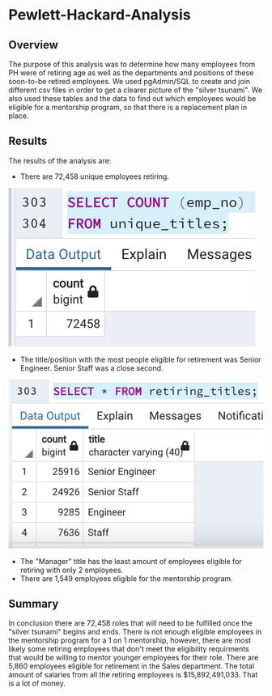 # Pewlett-Hackard-Analysis

## Overview

The purpose of this analysis was to determine how many employees from PH were of retiring age as well as the departments and positions of these soon-to-be retired employees.  We used pgAdmin/SQL to create and join different csv files in order to get a clearer picture of the "silver tsunami".  We also used these tables and the data to find out which employees would be eligible for a mentorship program, so that there is a replacement plan in place.   

## Results

The results of the analysis are:
- There are 72,458 unique employees retiring.

![Screen Shot 2022-05-05 at 11.26.43 PM.png](https://github.com/bwheeler98/Pewlett-Hackard-Analysis/blob/2ff4328cec6efb3a2d228d56be177e476917c546/Pewlett-Hacker-Analysis/Resources/Screen%20Shot%202022-05-05%20at%2011.26.43%20PM.png)

- The title/position with the most people eligible for retirement was Senior Engineer.  Senior Staff was a close second.

![Screen Shot 2022-05-05 at 11.28.06 PM.png](https://github.com/bwheeler98/Pewlett-Hackard-Analysis/blob/2ff4328cec6efb3a2d228d56be177e476917c546/Pewlett-Hacker-Analysis/Resources/Screen%20Shot%202022-05-05%20at%2011.28.06%20PM.png)

- The "Manager" title has the least amount of employees eligible for retiring with only 2 employees.
- There are 1,549 employees eligible for the mentorship program.

## Summary

In conclusion there are 72,458 roles that will need to be fulfilled once the "silver tsunami" begins and ends.  There is not enough eligible employees in the mentorship program for a 1 on 1 mentorship, however, there are most likely some retiring employees that don't meet the eligibility requirments that would be willing to mentor younger employees for their role.  There are 5,860 employees eligible for retirement in the Sales department.  The total amount of salaries from all the retiring employees is $15,892,491,033.  That is a lot of money.
